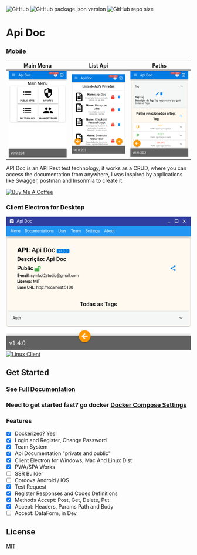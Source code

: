 ![GitHub](https://img.shields.io/github/license/joaomede/api-doc) ![GitHub package.json version](https://img.shields.io/github/package-json/v/joaomede/api-doc) ![GitHub repo size](https://img.shields.io/github/repo-size/joaomede/api-doc)
# Api Doc

### Mobile
Main Menu             |  List Api          |Paths
:-----------------------:|:-------------------------:|:-----------------------:
![](documentation/docs/image/1.png)      |![](documentation/docs/image/2.png)     |![](documentation/docs/image/3.png) 

API Doc is an API Rest test technology, it works as a CRUD, where you can access the documentation from anywhere, I was inspired by applications like Swagger, postman and Insonmia to create it.

<a href="https://www.buymeacoffee.com/iSTozIC" target="_blank"><img src="https://cdn.buymeacoffee.com/buttons/lato-blue.png" alt="Buy Me A Coffee" style="height: 35px !important;width: 150px !important;" ></a>

### Client Electron for Desktop
![Destkop Electron](documentation/docs/image/electronDesktop.png)  
[![Linux Client](https://img.shields.io/badge/Linux_Client:_AppImage-v1.4.0-blue.svg)](https://sourceforge.net/projects/api-doc/files/Api-Doc-1.4.0.AppImage/download)  


## Get Started
### See Full [Documentation](https://joaomede.github.io/Api-Doc)
### Need to get started fast? go docker [Docker Compose Settings](https://joaomede.github.io/Api-Doc/pages/Docker.html)

### Features

- [x] Dockerized? Yes!
- [x] Login and Register, Change Password
- [x] Team System
- [x] Api Documentation "private and public"
- [x] Client Electron for Windows, Mac And Linux Dist
- [x] PWA/SPA Works
- [ ] SSR Builder
- [ ] Cordova Android / iOS
- [x] Test Request
- [x] Register Responses and Codes Definitions
- [x] Methods Accept: Post, Get, Delete, Put
- [x] Accept: Headers, Params Path and Body
- [ ] Accept: DataForm, in Dev

## License

  [MIT](LICENSE)
